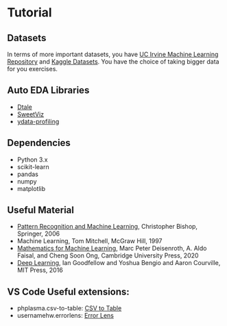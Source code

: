 
# Tutorial

## Datasets

In terms of more important datasets, you have [UC Irvine Machine Learning Repository](https://archive.ics.uci.edu/) and [Kaggle Datasets](https://www.kaggle.com/datasets). You have the choice of taking bigger data for you exercises.

## Auto EDA Libraries

- [Dtale](https://pypi.org/project/dtale/)
- [SweetViz](https://pypi.org/project/sweetviz/)
- [ydata-profiling](https://pypi.org/project/ydata-profiling/)

## Dependencies

- Python 3.x
- scikit-learn
- pandas
- numpy
- matplotlib

## Useful Material

- [Pattern Recognition and Machine Learning](https://www.microsoft.com/en-us/research/publication/pattern-recognition-machine-learning/), Christopher Bishop, Springer, 2006
- Machine Learning, Tom Mitchell, McGraw Hill, 1997
- [Mathematics for Machine Learning](https://mml-book.github.io/book/mml-book.pdf), Marc Peter Deisenroth, A. Aldo Faisal, and Cheng Soon Ong, Cambridge University Press, 2020
- [Deep Learning](https://www.deeplearningbook.org/), Ian Goodfellow and Yoshua Bengio and Aaron Courville, MIT Press, 2016

## VS Code Useful extensions:

- phplasma.csv-to-table: [CSV to Table](https://marketplace.visualstudio.com/items?itemName=phplasma.csv-to-table)
- usernamehw.errorlens: [Error Lens](https://marketplace.visualstudio.com/items?itemName=usernamehw.errorlens)
